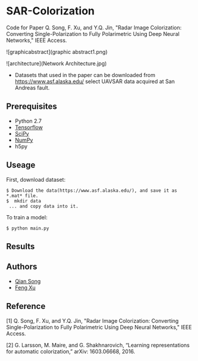 # SAR-Colorization
Code for Paper Q. Song, F. Xu, and Y.Q. Jin, "Radar Image Colorization: Converting Single-Polarization to Fully Polarimetric Using Deep Neural Networks," IEEE Access.

![graphicabstract](graphic abstract1.png)

![architecture](Network Architecture.jpg)

* Datasets that used in the paper can be downloaded from https://www.asf.alaska.edu/ select UAVSAR data acquired at San Andreas fault.

## Prerequisites
- Python 2.7
- [Tensorflow](https://www.tensorflow.org/)
- [SciPy](http://www.scipy.org/install.html)
- [NumPy](http://www.numpy.org/)
- h5py

## Useage
First, download dataset:

    $ Download the data(https://www.asf.alaska.edu/), and save it as *.mat* file.
    $  mkdir data
     ... and copy data into it.
     
To train a model:

    $ python main.py

## Results


## Authors
- [Qian Song](https://github.com/QianSong-Cherry)
- [Feng Xu](https://github.com/fudanxu)

## Reference
[1] Q. Song, F. Xu, and Y.Q. Jin, "Radar Image Colorization: Converting Single-Polarization to Fully Polarimetric Using Deep Neural Networks," IEEE Access.

[2] G. Larsson, M. Maire, and G. Shakhnarovich, “Learning representations for automatic colorization,” arXiv: 1603.06668, 2016.

